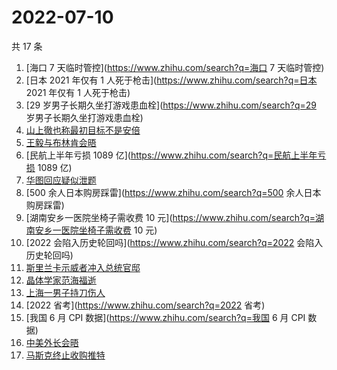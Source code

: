 # 2022-07-10

共 17 条

<!-- BEGIN -->
<!-- 最后更新时间 Sun Jul 10 2022 17:09:37 GMT+0800 (China Standard Time) -->

1. [海口 7 天临时管控](https://www.zhihu.com/search?q=海口 7 天临时管控)
1. [日本 2021 年仅有 1 人死于枪击](https://www.zhihu.com/search?q=日本 2021 年仅有 1 人死于枪击)
1. [29 岁男子长期久坐打游戏患血栓](https://www.zhihu.com/search?q=29 岁男子长期久坐打游戏患血栓)
1. [山上徹也称最初目标不是安倍](https://www.zhihu.com/search?q=山上徹也称最初目标不是安倍)
1. [王毅与布林肯会晤](https://www.zhihu.com/search?q=王毅与布林肯会晤)
1. [民航上半年亏损 1089 亿](https://www.zhihu.com/search?q=民航上半年亏损 1089 亿)
1. [华图回应疑似泄题](https://www.zhihu.com/search?q=华图回应疑似泄题)
1. [500 余人日本购房踩雷](https://www.zhihu.com/search?q=500 余人日本购房踩雷)
1. [湖南安乡一医院坐椅子需收费 10 元](https://www.zhihu.com/search?q=湖南安乡一医院坐椅子需收费 10 元)
1. [2022 会陷入历史轮回吗](https://www.zhihu.com/search?q=2022 会陷入历史轮回吗)
1. [斯里兰卡示威者冲入总统官邸](https://www.zhihu.com/search?q=斯里兰卡示威者冲入总统官邸)
1. [晶体学家范海福逝](https://www.zhihu.com/search?q=晶体学家范海福逝)
1. [上海一男子持刀伤人](https://www.zhihu.com/search?q=上海一男子持刀伤人)
1. [2022 省考](https://www.zhihu.com/search?q=2022 省考)
1. [我国 6 月 CPI 数据](https://www.zhihu.com/search?q=我国 6 月 CPI 数据)
1. [中美外长会晤](https://www.zhihu.com/search?q=中美外长会晤)
1. [马斯克终止收购推特](https://www.zhihu.com/search?q=马斯克终止收购推特)

<!-- END -->
